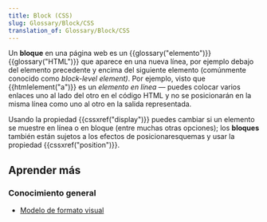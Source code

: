 ```yaml
---
title: Block (CSS)
slug: Glossary/Block/CSS
translation_of: Glossary/Block/CSS
---
```


Un **bloque** en una página web es un {{glossary("elemento")}} {{glossary("HTML")}} que aparece en una nueva línea, por ejemplo debajo del elemento precedente y encima del siguiente elemento (comúnmente conocido como _block-level element)_. Por ejemplo, visto que {{htmlelement("a")}} es un _elemento en línea_ — puedes colocar varios enlaces uno al lado del otro en el código HTML y no se posicionarán en la misma línea como uno al otro en la salida representada.

Usando la propiedad {{cssxref("display")}} puedes cambiar si un elemento se muestre en línea o en bloque (entre muchas otras opciones); los **bloques** también están sujetos a los efectos de posicionaresquemas y usar la propiedad {{cssxref("position")}}.

## Aprender más

### Conocimiento general

- [Modelo de formato visual](/en-US/docs/Web/Guide/CSS/Visual_formatting_model)
